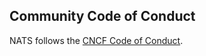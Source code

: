 ## Community Code of Conduct

NATS follows the [CNCF Code of Conduct](https://github.com/cncf/foundation/blob/master/code-of-conduct.md).

